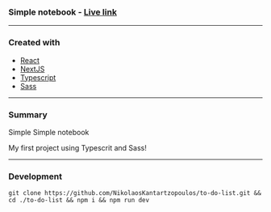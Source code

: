 ### Simple notebook - [Live link](https://notebook-nk.vercel.app/)

---

### Created with

- [React](https://reactjs.org/)
- [NextJS](https://nextjs.org/)
- [Typescript](https://www.typescriptlang.org/)
- [Sass](https://sass-lang.com/)

---

### Summary

Simple Simple notebook

My first project using Typescrit and Sass!

---

### Development

```
git clone https://github.com/NikolaosKantartzopoulos/to-do-list.git && cd ./to-do-list && npm i && npm run dev
```
